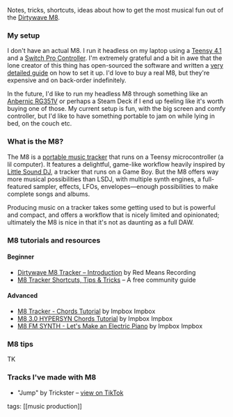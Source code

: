 Notes, tricks, shortcuts, ideas about how to get the most musical fun out of the [Dirtywave M8](https://dirtywave.com/products/m8-tracker). 

### My setup

I don't have an actual M8. I run it headless on my laptop using a [Teensy 4.1](https://www.pjrc.com/store/teensy41.html) and a [Switch Pro Controller](https://www.nintendo.com/store/products/pro-controller/). I'm extremely grateful and a bit in awe that the lone creator of this thing has open-sourced the software and written a [very detailed guide](https://github.com/DirtyWave/M8Docs/blob/main/docs/M8HeadlessSetup.md) on how to set it up. I'd love to buy a real M8, but they're expensive and on back-order indefinitely.

In the future, I'd like to run my headless M8 through something like an [Anbernic RG351V](https://anbernic.com/collections/best-sellers/products/anbernic-new-rg351v?variant=40986761167012) or perhaps a Steam Deck if I end up feeling like it's worth buying one of those. My current setup is fun, with the big screen and comfy controller, but I'd like to have something portable to jam on while lying in bed, on the couch etc.

### What is the M8?

The M8 is a [portable music tracker](https://en.wikipedia.org/wiki/Music_tracker) that runs on a Teensy microcontroller (a lil computer). It features a delightful, game-like workflow heavily inspired by [Little Sound DJ](https://www.littlesounddj.com/lsd/index.php), a tracker that runs on a Game Boy. But the M8 offers way more musical possibilities than LSDJ, with multiple synth engines, a full-featured sampler, effects, LFOs, envelopes—enough possibilities to make complete songs and albums.

Producing music on a tracker takes some getting used to but is powerful and compact, and offers a workflow that is nicely limited and opinionated; ultimately the M8 is nice in that it's not as daunting as a full DAW.

### M8 tutorials and resources

#### Beginner

- [Dirtywave M8 Tracker – Introduction](https://www.youtube.com/watch?v=jMxDGkXlb0k) by Red Means Recording
- [M8 Tracker Shortcuts, Tips & Tricks](https://sites.google.com/view/m8tracker/home) – A free community guide

#### Advanced

- [M8 Tracker - Chords Tutorial](https://www.youtube.com/watch?v=XwzY2BR3Qfk) by Impbox Impbox
- [M8 3.0 HYPERSYN Chords Tutorial](https://www.youtube.com/watch?v=dLZ_ZpCDdLA) by Impbox Impbox
- [M8 FM SYNTH - Let's Make an Electric Piano](https://www.youtube.com/watch?v=LiRsW6l_UFc) by Impbox Impbox

### M8 tips

TK

### Tracks I've made with M8

- "Jump" by Trickster – [view on TikTok](https://www.tiktok.com/@otherdimensionalclub/video/7225327550417915179)


tags: [[music production]]